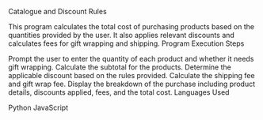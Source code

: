 
Catalogue and Discount Rules

This program calculates the total cost of purchasing products based on the quantities provided by the user. It also applies relevant discounts and calculates fees for gift wrapping and shipping.
Program Execution Steps

Prompt the user to enter the quantity of each product and whether it needs gift wrapping.
Calculate the subtotal for the products.
Determine the applicable discount based on the rules provided.
Calculate the shipping fee and gift wrap fee.
Display the breakdown of the purchase including product details, discounts applied, fees, and the total cost.
Languages Used

Python
JavaScript
